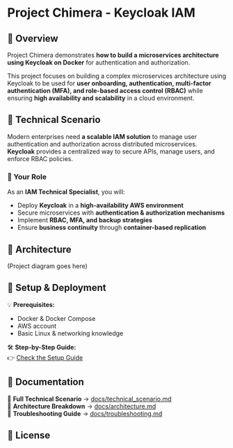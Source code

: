 # Project Chimera - Keycloak IAM  

## 🔹 Overview  
Project Chimera demonstrates **how to build a microservices architecture using Keycloak on Docker** for authentication and authorization.  

This project focuses on building a complex microservices architecture using Keycloak to be used for **user onboarding, authentication, multi-factor authentication (MFA), and role-based access control (RBAC)** while ensuring **high availability and scalability** in a cloud environment.  

## 🔹 Technical Scenario  
Modern enterprises need **a scalable IAM solution** to manage user authentication and authorization across distributed microservices.  
**Keycloak** provides a centralized way to secure APIs, manage users, and enforce RBAC policies.  

### **📌 Your Role**  
As an **IAM Technical Specialist**, you will:  
- Deploy **Keycloak** in a **high-availability AWS environment**  
- Secure microservices with **authentication & authorization mechanisms**  
- Implement **RBAC, MFA, and backup strategies**  
- Ensure **business continuity** through **container-based replication**  

## 🔹 Architecture  
(Project diagram goes here)  

## 🔹 Setup & Deployment  
💡 **Prerequisites:**  
- Docker & Docker Compose  
- AWS account  
- Basic Linux & networking knowledge  

🛠 **Step-by-Step Guide:**  
👉 [Check the Setup Guide](docs/setup_guide.md)  

## 🔹 Documentation  
📌 **Full Technical Scenario** → [docs/technical_scenario.md](docs/technical_scenario.md)  
📌 **Architecture Breakdown** → [docs/architecture.md](docs/architecture.md)  
📌 **Troubleshooting Guide** → [docs/troubleshooting.md](docs/troubleshooting.md)  

## 🔹 License  


